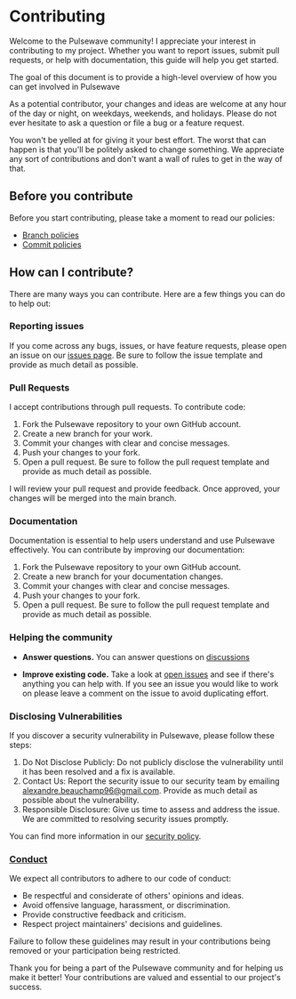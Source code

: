 # Contributing

Welcome to the Pulsewave community! I appreciate your interest in contributing to my project. Whether you want to report issues, submit pull requests, or help with documentation, this guide will help you get started.

The goal of this document is to provide a high-level overview of how you can get involved in Pulsewave

As a potential contributor, your changes and ideas are welcome at any hour of
the day or night, on weekdays, weekends, and holidays. Please do not ever
hesitate to ask a question or file a bug or a feature request.

You won't be yelled at for giving it your best effort. The worst that can happen is
that you'll be politely asked to change something. We appreciate any sort of
contributions and don't want a wall of rules to get in the way of that.

## Before you contribute

Before you start contributing, please take a moment to read our policies:

- [Branch policies]
- [Commit policies]

## How can I contribute?

There are many ways you can contribute. Here are a few things you can do to help out:

### Reporting issues

If you come across any bugs, issues, or have feature requests, please open an issue on our [issues page]. Be sure to follow the issue template and provide as much detail as possible.

### Pull Requests

I accept contributions through pull requests. To contribute code:

1. Fork the Pulsewave repository to your own GitHub account.
2. Create a new branch for your work.
3. Commit your changes with clear and concise messages.
4. Push your changes to your fork.
5. Open a pull request. Be sure to follow the pull request template and provide as much detail as possible.

I will review your pull request and provide feedback. Once approved, your changes will be merged into the main branch.

### Documentation

Documentation is essential to help users understand and use Pulsewave effectively. You can contribute by improving our documentation:

1. Fork the Pulsewave repository to your own GitHub account.
2. Create a new branch for your documentation changes.
3. Commit your changes with clear and concise messages.
4. Push your changes to your fork.
5. Open a pull request. Be sure to follow the pull request template and provide as much detail as possible.

### Helping the community

- **Answer questions.** You can answer questions on [discussions]

- **Improve existing code.** Take a look at [open issues] and see if there's
  anything you can help with. If you see an issue you would like to work on
  please leave a comment on the issue to avoid duplicating effort.

### Disclosing Vulnerabilities

If you discover a security vulnerability in Pulsewave, please follow these steps:

1. Do Not Disclose Publicly: Do not publicly disclose the vulnerability until it has been resolved and a fix is available.
2. Contact Us: Report the security issue to our security team by emailing <alexandre.beauchamp96@gmail.com>. Provide as much detail as possible about the vulnerability.
3. Responsible Disclosure: Give us time to assess and address the issue. We are committed to resolving security issues promptly.

You can find more information in our [security policy].

### [Conduct]

We expect all contributors to adhere to our code of conduct:

- Be respectful and considerate of others' opinions and ideas.
- Avoid offensive language, harassment, or discrimination.
- Provide constructive feedback and criticism.
- Respect project maintainers' decisions and guidelines.

Failure to follow these guidelines may result in your contributions being removed or your participation being restricted.

Thank you for being a part of the Pulsewave community and for helping us make it better! Your contributions are valued and essential to our project's success.

[issues page]: https://github.com/beauchama/pulsewave/issues
[open issues]: https://github.com/beauchama/pulsewave/issues
[branch policies]: https://github.com/beauchama/pulsewave/blob/main/docs/conventions/branches.md
[commit policies]: https://github.com/beauchama/pulsewave/blob/main/docs/conventions/commits.md
[discussions]: https://github.com/beauchama/pulsewave/discussions
[security policy]: https://github.com/beauchama/pulsewave/blob/main/.github/security.md
[Conduct]: https://github.com/beauchama/pulsewave/blob/main/.github/code_of_conduct.md
